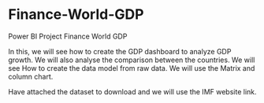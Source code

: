 # Finance-World-GDP
Power BI Project Finance World GDP



In this, we will see how to create the GDP dashboard to analyze GDP growth.
We will also analyse the comparison between the countries.
We will see How to create the data model from raw data.
We will use the Matrix and column chart.

Have attached the dataset to download and we will use the IMF website link.
